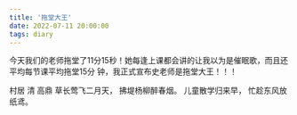 ```yaml
---
title: '拖堂大王'
date: 2022-07-11 20:00:00
tags: diary
---
```

今天我们的老师拖堂了11分15秒！她每逢上课都会讲的让我以为是催眠歌，而且还平均每节课平均拖堂15分
钟，我正式宣布史老师是拖堂大王！！！

   村居  清 高鼎
草长莺飞二月天，
拂堤杨柳醉春烟。
儿童散学归来早，
忙趁东风放纸鸢。
